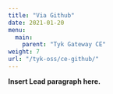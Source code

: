 ```yaml
---
title: "Via Github"
date: 2021-01-20
menu:
  main:
    parent: "Tyk Gateway CE"
weight: 7
url: "/tyk-oss/ce-github/"
---
```


**Insert Lead paragraph here.**